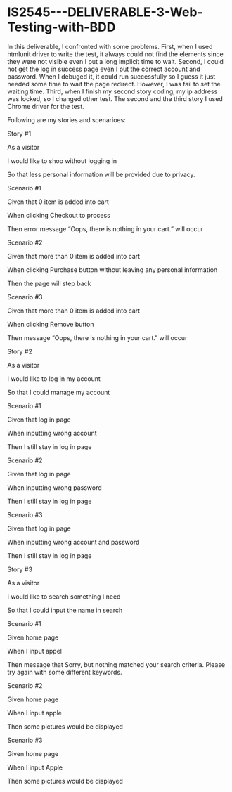 # IS2545---DELIVERABLE-3-Web-Testing-with-BDD
In this deliverable, I confronted with some problems. First, when I used htmlunit driver to write the test, it always could not find the elements since they were not visible even I put a long implicit time to wait. Second, I could not get the log in success page even I put the correct account and password. When I debuged it, it could run successfully so I guess it just needed some time to wait the page redirect. However, I was fail to set the waiting time. Third, when I finish my second story coding, my ip address was locked, so I changed other test. The second and the third story I used Chrome driver for the test.

Following are my stories and scenarioes:


Story #1

As a visitor

I would like to shop without logging in

So that less personal information will be provided due to privacy.

Scenario #1

Given that 0 item is added into cart

When clicking Checkout to process 

Then error message “Oops, there is nothing in your cart.” will occur

Scenario #2

Given that more than 0 item is added into cart

When clicking Purchase button without leaving any personal information

Then the page will step back

Scenario #3

Given that more than 0 item is added into cart 

When clicking Remove button

Then message “Oops, there is nothing in your cart.” will occur

Story #2

As a visitor

I would like to log in my account

So that I could manage my account

Scenario #1

Given that log in page 

When inputting wrong account

Then I still stay in log in page

Scenario #2

Given that log in page

When inputting wrong password

Then I still stay in log in page

Scenario #3

Given that log in page

When inputting wrong account and password

Then I still stay in log in page

Story #3

As a visitor

I would like to search something I need

So that I could input the name in search

Scenario #1

Given home page

When I input appel

Then message that Sorry, but nothing matched your search criteria. Please try again with some different keywords.

Scenario #2

Given home page

When I input apple

Then some pictures would be displayed

Scenario #3

Given home page

When I input Apple

Then some pictures would be displayed

